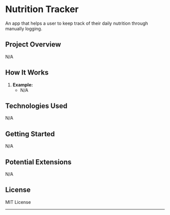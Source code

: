 # Nutrition Tracker

An app that helps a user to keep track of their daily nutrition through manually logging.

## Project Overview

N/A

## How It Works

1. **Example:**
   - N/A

## Technologies Used

N/A

## Getting Started

N/A

## Potential Extensions

N/A

## License

MIT License

---
